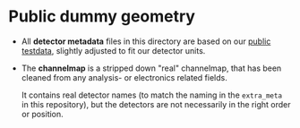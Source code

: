 # Public dummy geometry

- All **detector metadata** files in this directory are based on our
  [public testdata](https://github.com/legend-exp/legend-testdata/tree/main/data/legend/metadata/hardware/detectors/germanium/diodes),
  slightly adjusted to fit our detector units.
- The **channelmap** is a stripped down "real" channelmap, that has been cleaned
  from any analysis- or electronics related fields.

  It contains real detector names (to match the naming in the `extra_meta` in
  this repository), but the detectors are not necessarily in the right order or
  position.
